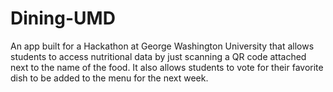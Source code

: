 # Dining-UMD
An app built for a Hackathon at George Washington University that allows students to access nutritional data by just scanning a QR code attached next to the name of the food. It also allows students to vote for their favorite dish to be added to the menu for the next week.
